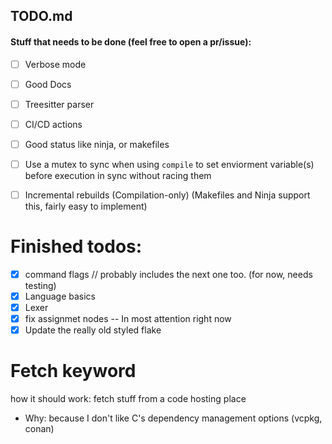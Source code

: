 ## TODO.md

#### Stuff that needs to be done (feel free to open a pr/issue): 

- [ ] Verbose mode 
- [ ] Good Docs 
- [ ] Treesitter parser
- [ ] CI/CD actions
- [ ] Good status like ninja, or makefiles 
- [ ] Use a mutex to sync when using `compile` to set enviorment variable(s) before execution in sync without racing them
- [ ] Incremental rebuilds (Compilation-only) (Makefiles and Ninja support this, fairly easy to implement) 


# Finished todos: 
- [x] command flags // probably includes the next one too. (for now, needs testing) 
- [x] Language basics 
- [x] Lexer 
- [X] fix assignmet nodes  -- In most attention right now
- [x] Update the really old styled flake

# Fetch keyword 
how it should work: 
    fetch stuff from a code hosting place 
- Why:
    because I don't like C's dependency management options (vcpkg, conan) 
